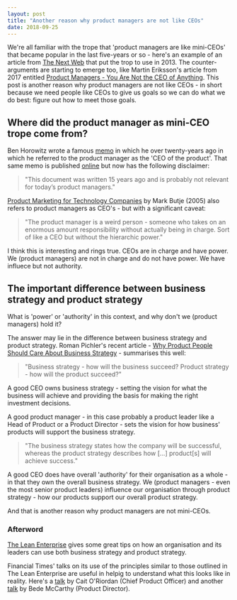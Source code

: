 ```yaml
---
layout: post
title: "Another reason why product managers are not like CEOs"
date: 2018-09-25
---
```


We're all familiar with the trope that 'product managers are like mini-CEOs' that became popular in the last five-years or so - here's an example of an article from [The Next Web](https://thenextweb.com/insider/2013/10/12/product-managers-mini-ceos/#.tnw_6JtfU8Bb) that put the trop to use in 2013.
The counter-arguments are starting to emerge too, like Martin Eriksson's article from 2017 entitled [Product Managers - You Are Not the CEO of Anything](https://www.mindtheproduct.com/2017/03/product-managers-not-ceo-anything/).
This post is another reason why product managers are not like CEOs - in short because we need people like CEOs to give us goals so we can do what we do best: figure out how to meet those goals.

## Where did the product manager as mini-CEO trope come from?

Ben Horowitz wrote a famous [memo](https://a16z.com/2012/06/15/good-product-managerbad-product-manager/) in which he over twenty-years ago in which he referred to the product manager as the 'CEO of the product'. That same memo is published [online](https://a16z.com/2012/06/15/good-product-managerbad-product-manager/) but now has the following disclaimer:

> "This document was written 15 years ago and is probably not relevant for today’s product managers."

[Product Marketing for Technology Companies](https://www.amazon.co.uk/Product-Marketing-Technology-Companies-Butje/dp/0750659947/ref=tmm_pap_swatch_0?_encoding=UTF8&qid=&sr=) by Mark Butje (2005) also refers to product managers as CEO's - but with a significant caveat:

> "The product manager is a weird person - someone who takes on an enormous amount responsibility without actually being in charge. Sort of like a CEO but without the hierarchic power."

I think this is interesting and rings true. CEOs are in charge and have power. We (product managers) are not in charge and do not have power. We have influece but not authority.

## The important difference between business strategy and product strategy

What is 'power' or 'authority' in this context, and why don't we (product managers) hold it?

The answer may lie in the difference between business strategy and product strategy. Roman Pichler's recent article - [Why Product People Should Care About Business Strategy](https://www.romanpichler.com/blog/business-strategy-and-product-strategy/) - summarises this well:

> "Business strategy - how will the business succeed?
> Product strategy - how will the product succeed?"

A good CEO owns business strategy - setting the vision for what the business will achieve and providing the basis for making the right investment decisions.

A good product manager - in this case probably a product leader like a Head of Product or a Product Director - sets the vision for how business' products will support the business strategy.

> "The business strategy states how the company will be successful, whereas the product strategy describes how [...] product[s] will achieve success."

A good CEO does have overall 'authority' for their organisation as a whole - in that they own the overall business strategy.
We (product managers - even the most senior product leaders) influence our organisation through product strategy - how our products support our overall product strategy.

And that is another reason why product managers are not mini-CEOs.

### Afterword

[The Lean Enterprise](https://www.amazon.co.uk/lean-enterprise/s?page=1&rh=i%3Aaps%2Ck%3Athe%20lean%20enterprise) gives some great tips on how an organisation and its leaders can use both business strategy and product strategy.

Financial Times' talks on its use of the principles similar to those outlined in The Lean Enterprise are useful in helpig to understand what this looks like in reality. Here's a [talk](https://www.youtube.com/watch?v=DgBDaCuU-nw) by Cait O'Riordan (Chief Product Officer) and another [talk](https://www.mindtheproduct.com/2016/06/building-next-financial-times-faster/) by Bede McCarthy (Product Director).
